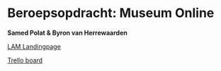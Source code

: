 # Beroepsopdracht: Museum Online

**Samed Polat & Byron van Herrewaarden**

[LAM Landingpage](http://30859.hosts1.ma-cloud.nl/MuseumOnline/index.html)

[Trello board](https://trello.com/b/65WW4iOd/to-do-list-museum-online)
